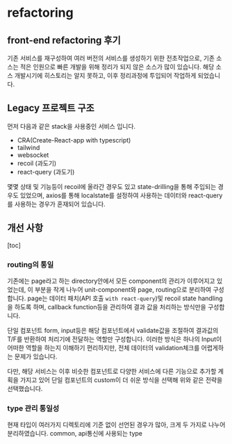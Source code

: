 # refactoring

## front-end refactoring 후기

기존 서비스를 재구성하여 여러 버전의 서비스를 생성하기 위한 전초작업으로, 기존 소스는 적은 인원으로 빠른 개발을 위해 정리가 되지 않은 소스가 많이 있습니다.
해당 소스 개발시기에 히스토리는 알지 못하고, 이후 정리과정에 투입되어 작업하게 되었습니다.

## Legacy 프로젝트 구조

먼저 다음과 같은 stack을 사용중인 서비스 입니다.

-  CRA(Create-React-app with typescript)
-  tailwind
-  websocket
-  recoil (과도기)
-  react-query (과도기)

몇몇 상태 및 기능등이 recoil에 올라간 경우도 있고 state-drilling을 통해 주입되는 경우도 있었으며, axios를 통해 localstate를 설정하여 사용하는 데이터와 react-query를 사용하는 경우가 혼재되어 있습니다.

## 개선 사항

[toc]

### routing의 통일

기존에는 page라고 하는 directory안에서 모든 component의 관리가 이루어지고 있었는데, 이 부분을 작게 나누어 unit-component와 page, routing으로 분리하여 구성합니다.
page는 데이터 패치(API 호출 `with react-query`)및 recoil state handling을 하도록 하며, callback function등을 관리하여 결과 값을 처리하는 방식만을 구성합니다.

단일 컴포넌트 form, input등은 해당 컴포넌트에서 validate값을 조절하여 결과값의 T/F를 반환하여 처리기에 전달하는 역할만 구성합니다.
이러한 방식은 하나의 Input이 어떠한 역할을 하는지 이해하기 편리하지만, 전체 데이터의 validation체크를 어렵게하는 문제가 있습니다.

다만, 해당 서비스는 이후 비슷한 컴포넌트로 다양한 서비스에 다른 기능으로 추가할 계획을 가지고 있어 단일 컴포넌트의 custom이 더 쉬운 방식을 선택해 위와 같은 전략을 선택했습니다.

### type 관리 통일성

현재 타입이 여러가지 디렉토리에 기준 없이 선언된 경우가 많아, 크게 두 가지로 나누어 분리하였습니다.
common, api통신에 사용되는 type
